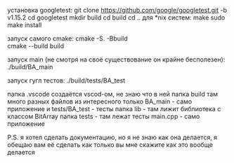 установка googletest:
git clone https://github.com/google/googletest.git -b v1.15.2
cd googletest
mkdir build
cd build
cd ..
для *nix систем:
make
sudo make install

запуск самого cmake:
cmake -S. -Bbuild  
cmake --build build

запуск main (не смотря на своё существование он крайне бесполезен):
./build/BA_main

запуск гугл тестов:
./build/tests/BA_test

папка .vscode создаётся vscod-ом, не знаю что в ней
папка build там много разных файлов из интересного только BA_main - само приложение и tests/BA_test - тесты
папка lib - там лижит библиотека с классом BitArray
папка tests - там лежат тесты
main.cpp - само приложение

P.S. я хотел сделать документацию, но я не знаю как она делается, я обещаю вам её сделать как только вы мне скажите как это вообще делается
